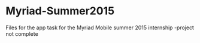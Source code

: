 # Myriad-Summer2015
Files for the app task for the Myriad Mobile summer 2015 internship
-project not complete
